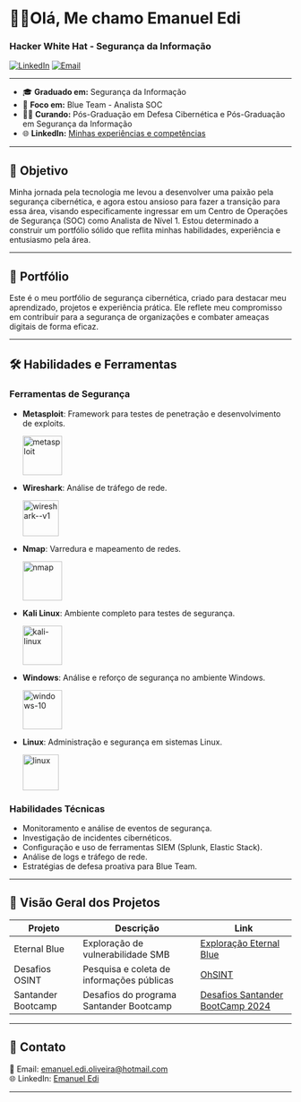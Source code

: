 # 👨‍💻Olá, Me chamo Emanuel Edi

### Hacker White Hat - Segurança da Informação

[![LinkedIn](https://img.shields.io/badge/LinkedIn-000?style=for-the-badge&logo=linkedin&logoColor=white)](https://www.linkedin.com/in/emanuel-edi-oliveira/)
[![Email](https://img.shields.io/badge/Email-000?style=for-the-badge&logo=microsoft-outlook&logoColor=white)](mailto:emanuel.edi.oliveira@hotmail.com)

---

- 🎓 **Graduado em:** Segurança da Informação
- 🎯 **Foco em:** Blue Team - Analista SOC
- 🧑‍🎓 **Curando:** Pós-Graduação em Defesa Cibernética e Pós-Graduação em Segurança da Informação
- 🌐 **LinkedIn:** [Minhas experiências e competências](https://www.linkedin.com/in/emanuel-edi-oliveira/)

---

## 🎯 Objetivo

Minha jornada pela tecnologia me levou a desenvolver uma paixão pela segurança cibernética, e agora estou ansioso para fazer a transição para essa área, visando especificamente ingressar em um Centro de Operações de Segurança (SOC) como Analista de Nível 1. Estou determinado a construir um portfólio sólido que reflita minhas habilidades, experiência e entusiasmo pela área.

---

## 🌟 Portfólio

Este é o meu portfólio de segurança cibernética, criado para destacar meu aprendizado, projetos e experiência prática. Ele reflete meu compromisso em contribuir para a segurança de organizações e combater ameaças digitais de forma eficaz.

---

## 🛠️ Habilidades e Ferramentas

### Ferramentas de Segurança

- **Metasploit**: Framework para testes de penetração e desenvolvimento de exploits.
    
  <img width="70" src="https://img.icons8.com/fluency/48/metasploit.png" alt="metasploit"/>

- **Wireshark**: Análise de tráfego de rede.
   
  <img width="64" height="64" src="https://img.icons8.com/nolan/64/wireshark--v1.png" alt="wireshark--v1"/>

- **Nmap**: Varredura e mapeamento de redes.
  
  <img width="70" src="https://img.icons8.com/color/240/nmap.png" alt="nmap"/>

- **Kali Linux**: Ambiente completo para testes de segurança.
  
  <img width="70" src="https://img.icons8.com/plasticine/100/kali-linux.png" alt="kali-linux"/>

- **Windows**: Análise e reforço de segurança no ambiente Windows.
  
  <img width="70" src="https://img.icons8.com/fluency/48/windows-10.png" alt="windows-10"/>

- **Linux**: Administração e segurança em sistemas Linux.
   
  <img width="64" height="64" src="https://img.icons8.com/dusk/64/linux.png" alt="linux"/>
  
### Habilidades Técnicas

- Monitoramento e análise de eventos de segurança.
- Investigação de incidentes cibernéticos.
- Configuração e uso de ferramentas SIEM (Splunk, Elastic Stack).
- Análise de logs e tráfego de rede.
- Estratégias de defesa proativa para Blue Team.

---

## 📂 Visão Geral dos Projetos

| **Projeto**       | **Descrição**                                 | **Link**                            |
|--------------------|---------------------------------------------|------------------------------------|
| Eternal Blue       | Exploração de vulnerabilidade SMB          | [Exploração Eternal Blue](https://github.com/EmanuelEdi/ETERNAL-BLUE)       |
| Desafios OSINT     | Pesquisa e coleta de informações públicas  | [OhSINT](https://github.com/EmanuelEdi/OhSINT---TRY-HACK-ME)                        |
| Santander Bootcamp | Desafios do programa Santander Bootcamp    | [Desafios Santander BootCamp 2024](https://github.com/EmanuelEdi/SANTANDER-BOOTCAMP-CIBERSEGURAN-A) |

---

## 📌 Contato

📧 Email: [emanuel.edi.oliveira@hotmail.com](mailto:emanuel.edi.oliveira@hotmail.com)  
🌐 LinkedIn: [Emanuel Edi](https://www.linkedin.com/in/emanuel-edi-oliveira/)

---
